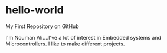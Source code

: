 # hello-world
My First Repository on GitHub

I'm Nouman Ali....I've a lot of interest in Embedded systems and Microcontrollers.
I like to make different projects.

